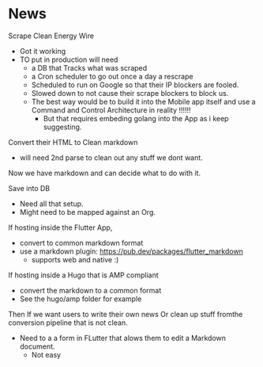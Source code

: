 # News

Scrape Clean Energy Wire
- Got it working
- TO put in production will need 
	- a DB that Tracks what was scraped
	- a Cron scheduler to go out once a day a rescrape
	- Scheduled to run on Google so that their IP blockers are fooled.
	- Slowed down to not cause their scrape blockers to block us.
	- The best way would be to build it into the Mobile app itself and use a Command and Control Architecture in reality !!!!!!
		- But that requires embeding golang into the App as i keep suggesting.



Convert their HTML to Clean markdown
- will need 2nd parse to clean out any stuff we dont want.

Now we have markdown and can decide what to do with it.

Save into DB
- Need all that setup.
- Might need to be mapped against an Org.

If hosting inside the Flutter App,
- convert to common markdown format
- use a markdown plugin: https://pub.dev/packages/flutter_markdown
	- supports web and native :)

If hosting inside a Hugo that is AMP compliant
- convert the markdown to a common format
- See the hugo/amp folder for example


Then If we want users to write their own news Or clean up stuff fromthe conversion pipeline that is not clean.
- Need to a a form in FLutter that alows them to edit a Markdown document.
	- Not easy




